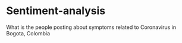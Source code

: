 # Sentiment-analysis
What is the people posting about symptoms related to Coronavirus in Bogota, Colombia
